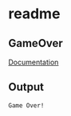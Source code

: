 # readme

## GameOver

[Documentation](https://github.com/PiSaucer/book-c-plus-plus/tree/569357054614b69475a73eff46aae33d4998bc5a/docs/Chapter1/GameOver/GameOver1.0)

## Output

```text
Game Over!
```

